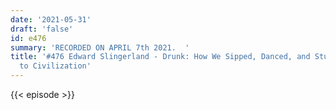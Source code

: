 ```yaml
---
date: '2021-05-31'
draft: 'false'
id: e476
summary: 'RECORDED ON APRIL 7th 2021.  '
title: '#476 Edward Slingerland - Drunk: How We Sipped, Danced, and Stumbled Our Way
  to Civilization'
---
```

{{< episode >}}
